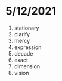 # 5/12/2021

1. stationary
2. clarify
3. mercy
4. expression
5. decade
6. exact
7. dimension
8. vision
